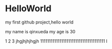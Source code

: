 # HelloWorld
my first github project,hello world

my name is qinxueda
my age is 30

1
2
3
jhgjhjhjhgjh
1111111111111111111111111111111111111
l
